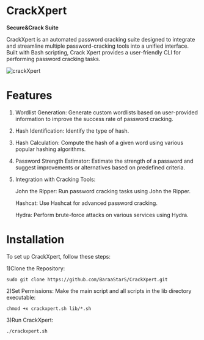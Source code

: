 # CrackXpert
**Secure&amp;Crack Suite**

CrackXpert is an automated password cracking suite designed to integrate and streamline multiple password-cracking tools into a unified interface. Built with Bash scripting, Crack Xpert provides a user-friendly CLI for performing password cracking tasks.

![crackXpert](https://github.com/user-attachments/assets/3db55124-967d-43bd-97b9-df524344acc0)


# Features 
1) Wordlist Generation: Generate custom wordlists based on user-provided information to improve the success rate of password cracking.
2) Hash Identification: Identify the type of hash.
3) Hash Calculation: Compute the hash of a given word using various popular hashing algorithms.
4) Password Strength Estimator: Estimate the strength of a password and suggest improvements or alternatives based on predefined criteria.
5) Integration with Cracking Tools:
   
   John the Ripper: Run password cracking tasks using John the Ripper.
   
   Hashcat: Use Hashcat for advanced password cracking.
   
   Hydra: Perform brute-force attacks on various services using Hydra.

   
# Installation
To set up CrackXpert, follow these steps:

1)Clone the Repository:

`sudo git clone https://github.com/BaraaStarS/CrackXpert.git`

2)Set Permissions: Make the main script and all scripts in the lib directory executable:

`chmod +x crackxpert.sh lib/*.sh`

3)Run CrackXpert:

`./crackxpert.sh`

